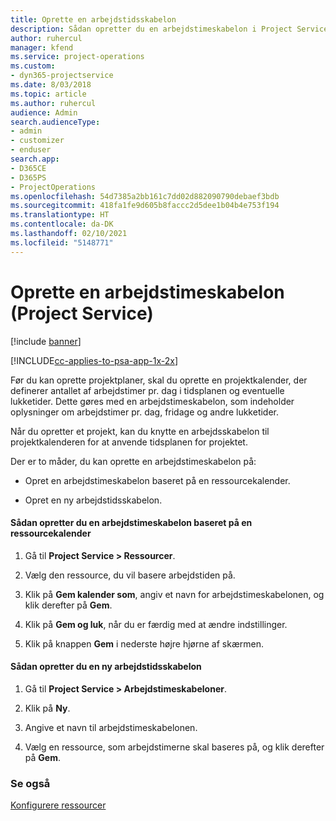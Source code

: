```yaml
---
title: Oprette en arbejdstidsskabelon
description: Sådan opretter du en arbejdstimeskabelon i Project Service
author: ruhercul
manager: kfend
ms.service: project-operations
ms.custom:
- dyn365-projectservice
ms.date: 8/03/2018
ms.topic: article
ms.author: ruhercul
audience: Admin
search.audienceType:
- admin
- customizer
- enduser
search.app:
- D365CE
- D365PS
- ProjectOperations
ms.openlocfilehash: 54d7385a2bb161c7dd02d882090790debaef3bdb
ms.sourcegitcommit: 418fa1fe9d605b8faccc2d5dee1b04b4e753f194
ms.translationtype: HT
ms.contentlocale: da-DK
ms.lasthandoff: 02/10/2021
ms.locfileid: "5148771"
---
```

# <a name="create-a-work-hours-template-project-service"></a>Oprette en arbejdstimeskabelon (Project Service)

[!include [banner](../includes/psa-now-project-operations.md)]

[!INCLUDE[cc-applies-to-psa-app-1x-2x](../includes/cc-applies-to-psa-app-1x-2x.md)]

Før du kan oprette projektplaner, skal du oprette en projektkalender, der definerer antallet af arbejdstimer pr. dag i tidsplanen og eventuelle lukketider. Dette gøres med en arbejdstimeskabelon, som indeholder oplysninger om arbejdstimer pr. dag, fridage og andre lukketider.  
  
 Når du opretter et projekt, kan du knytte en arbejdsskabelon til projektkalenderen for at anvende tidsplanen for projektet.  
  
 Der er to måder, du kan oprette en arbejdstimeskabelon på:  
  
-   Opret en arbejdstimeskabelon baseret på en ressourcekalender.  
  
-   Opret en ny arbejdstidsskabelon.  
  
#### <a name="to-create-a-work-hours-template-based-on-a-resources-calendar"></a>Sådan opretter du en arbejdstimeskabelon baseret på en ressourcekalender  
  
1.  Gå til **Project Service > Ressourcer**.  
  
2.  Vælg den ressource, du vil basere arbejdstiden på.  
  
3.  Klik på **Gem kalender som**, angiv et navn for arbejdstimeskabelonen, og klik derefter på **Gem**.  
  
4.  Klik på **Gem og luk**, når du er færdig med at ændre indstillinger.  
  
5.  Klik på knappen **Gem** i nederste højre hjørne af skærmen.  
  
#### <a name="to-create-a-new-work-hours-template"></a>Sådan opretter du en ny arbejdstidsskabelon  
  
1.  Gå til **Project Service > Arbejdstimeskabeloner**.  
  
2.  Klik på **Ny**.  
  
3.  Angive et navn til arbejdstimeskabelonen.  
  
4.  Vælg en ressource, som arbejdstimerne skal baseres på, og klik derefter på **Gem**.  
  
### <a name="see-also"></a>Se også  
 [Konfigurere ressourcer](../psa/set-up-resources.md)
